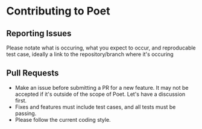 # Contributing to Poet

## Reporting Issues

Please notate what is occuring, what you expect to occur, and reproducable test case, ideally a link to the repository/branch where it's occuring

## Pull Requests

* Make an issue before submitting a PR for a new feature. It may not be accepted if it's outside of the scope of Poet. Let's have a discussion first.
* Fixes and features must include test cases, and all tests must be passing.
* Please follow the current coding style.
